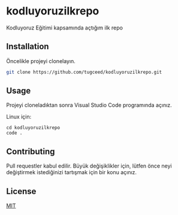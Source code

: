# kodluyoruzilkrepo
Kodluyoruz Eğitimi kapsamında açtığım ilk repo

## Installation
Öncelikle projeyi clonelayın.

```bash
git clone https://github.com/tugceed/kodluyoruzilkrepo.git
```

## Usage

Projeyi cloneladıktan sonra Visual Studio Code programında açınız.

Linux için:
```linux
cd kodluyoruzilkrepo
code .
```

## Contributing
Pull requestler kabul edilir. Büyük değişiklikler için, lütfen önce neyi değiştirmek istediğinizi tartışmak için bir konu açınız.


## License
[MIT](https://choosealicense.com/licenses/mit/)
